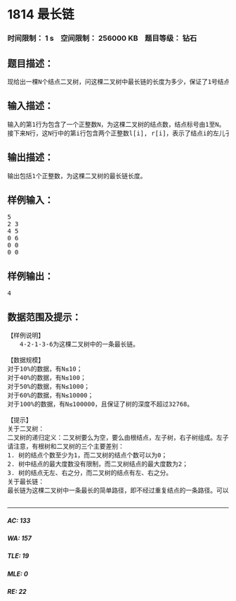 # 1814 最长链   
### 时间限制： 1 s&nbsp;&nbsp;&nbsp;&nbsp;空间限制： 256000 KB&nbsp;&nbsp;&nbsp;&nbsp;题目等级： 钻石  
## 题目描述：  

<pre>
现给出一棵N个结点二叉树，问这棵二叉树中最长链的长度为多少，保证了1号结点为二叉树的根。
</pre>
  
  
## 输入描述：  

<pre>
输入的第1行为包含了一个正整数N，为这棵二叉树的结点数，结点标号由1至N。
接下来N行，这N行中的第i行包含两个正整数l[i], r[i]，表示了结点i的左儿子与右儿子编号。如果l[i]为0，表示结点i没有左儿子，同样地，如果r[i]为0则表示没有右儿子。
</pre>
  
  
## 输出描述：  

<pre>
输出包括1个正整数，为这棵二叉树的最长链长度。
</pre>
  
  
## 样例输入：  

<pre>
5
2 3
4 5
0 6
0 0
0 0
</pre>
  
  
## 样例输出：  

<pre>
4
</pre>
  
  
## 数据范围及提示：  

<pre>
【样例说明】
　　4-2-1-3-6为这棵二叉树中的一条最长链。
 
【数据规模】
对于10%的数据，有N≤10；
对于40%的数据，有N≤100；
对于50%的数据，有N≤1000；
对于60%的数据，有N≤10000；
对于100%的数据，有N≤100000，且保证了树的深度不超过32768。
 
【提示】
关于二叉树：
二叉树的递归定义：二叉树要么为空，要么由根结点，左子树，右子树组成。左子树和右子树分别是一棵二叉树。
请注意，有根树和二叉树的三个主要差别：
1. 树的结点个数至少为1，而二叉树的结点个数可以为0；
2. 树中结点的最大度数没有限制，而二叉树结点的最大度数为2；
3. 树的结点无左、右之分，而二叉树的结点有左、右之分。
关于最长链：
最长链为这棵二叉树中一条最长的简单路径，即不经过重复结点的一条路径。可以容易证明，二叉树中最长链的起始、结束结点均为叶子结点。
 
</pre>
  
  
***  

##### AC: 133  
##### WA: 157  
##### TLE: 19  
##### MLE: 0  
##### RE: 22  
